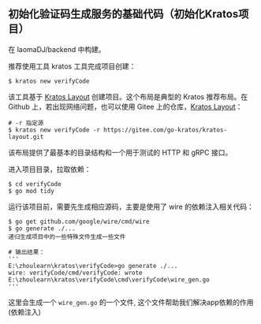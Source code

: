 ## 初始化验证码生成服务的基础代码（初始化Kratos项目）

在 laomaDJ/backend 中构建。

推荐使用工具 kratos 工具完成项目创建：

```shell
$ kratos new verifyCode
```

该工具基于 [Kratos Layout](https://github.com/go-kratos/kratos-layout) 创建项目。这个布局是典型的 Kratos 推荐布局。在 Github 上，若出现网络问题，也可以使用 Gitee 上的仓库，[Kratos Layout](https://gitee.com/go-kratos/kratos-layout.git)：

```shell
# -r 指定源
$ kratos new verifyCode -r https://gitee.com/go-kratos/kratos-layout.git
```

该布局提供了最基本的目录结构和一个用于测试的 HTTP 和 gRPC 接口。

进入项目目录，拉取依赖：

```shell
$ cd verifyCode
$ go mod tidy
```

运行该项目前，需要先生成相应源码，主要是使用了 wire 的依赖注入相关代码：

```shell
$ go get github.com/google/wire/cmd/wire
$ go generate ./... 
递归生成项目中的一些特殊文件生成一些文件

# 输出结果：
'''
E:\zhoulearn\kratos\verifyCode>go generate ./...
wire: verifyCode/cmd/verifyCode: wrote E:\zhoulearn\kratos\verifyCode\cmd\verifyCode\wire_gen.go
'''
```
这里会生成一个 `wire_gen.go` 的一个文件, 这个文件帮助我们解决app依赖的作用(依赖注入)